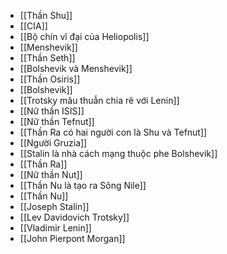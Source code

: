 - [[Thần Shu]]
- [[CIA]]
- [[Bộ chín vĩ đại của Heliopolis]]
- [[Menshevik]]
- [[Thần Seth]]
- [[Bolshevik và Menshevik]]
- [[Thần Osiris]]
- [[Bolshevik]]
- [[Trotsky mâu thuẫn chia rẽ với Lenin]]
- [[Nữ thần ISIS]]
- [[Nữ thần Tefnut]]
- [[Thần Ra có hai người con là Shu và Tefnut]]
- [[Người Gruzia]]
- [[Stalin là nhà cách mạng thuộc phe Bolshevik]]
- [[Thần Ra]]
- [[Nữ thần Nut]]
- [[Thần Nu là tạo ra Sông Nile]]
- [[Thần Nu]]
- [[Joseph Stalin]]
- [[Lev Davidovich Trotsky]]
- [[Vladimir Lenin]]
- [[John Pierpont Morgan]]
